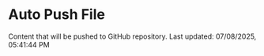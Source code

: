 # Auto Push File

Content that will be pushed to GitHub repository.
Last updated: 07/08/2025, 05:41:44 PM